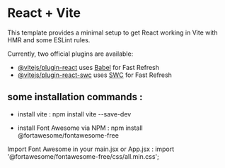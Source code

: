# React + Vite

This template provides a minimal setup to get React working in Vite with HMR and some ESLint rules.

Currently, two official plugins are available:

- [@vitejs/plugin-react](https://github.com/vitejs/vite-plugin-react/blob/main/packages/plugin-react/README.md) uses [Babel](https://babeljs.io/) for Fast Refresh
- [@vitejs/plugin-react-swc](https://github.com/vitejs/vite-plugin-react-swc) uses [SWC](https://swc.rs/) for Fast Refresh

## some installation commands :

- install vite : npm install vite --save-dev

- install Font Awesome via NPM : npm install @fortawesome/fontawesome-free

Import Font Awesome in your main.jsx or App.jsx :
import '@fortawesome/fontawesome-free/css/all.min.css';
